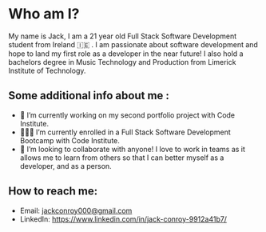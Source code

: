 # Who am I?

My name is Jack, I am a 21 year old Full Stack Software Development student from Ireland 🇮🇪 . I am passionate about software development and hope to land my first role as a developer in the near future!
I also hold a bachelors degree in Music Technology and Production from Limerick Institute of Technology.


## Some additional info about me :
- 👾 I’m currently working on my second portfolio project with Code Institute.
- 👨🏻‍💻 I’m currently enrolled in a Full Stack Software Development Bootcamp with Code Institute. 
- 🤝 I’m looking to collaborate with anyone! I love to work in teams as it allows me to learn from others so that I can better myself as a developer, and as a person.

## How to reach me:
* Email: jackconroy000@gmail.com
* LinkedIn: https://www.linkedin.com/in/jack-conroy-9912a41b7/
 


